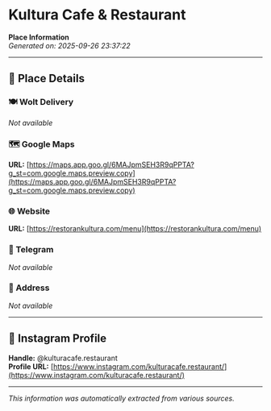 # Kultura Cafe & Restaurant

**Place Information**  
*Generated on: 2025-09-26 23:37:22*

---

## 📍 Place Details

### 🍽️ Wolt Delivery
*Not available*

### 🗺️ Google Maps
**URL:** [https://maps.app.goo.gl/6MAJpmSEH3R9qPPTA?g_st=com.google.maps.preview.copy](https://maps.app.goo.gl/6MAJpmSEH3R9qPPTA?g_st=com.google.maps.preview.copy)

### 🌐 Website
**URL:** [https://restorankultura.com/menu](https://restorankultura.com/menu)

### 📱 Telegram
*Not available*

### 📍 Address
*Not available*

---

## 🔗 Instagram Profile

**Handle:** @kulturacafe.restaurant  
**Profile URL:** [https://www.instagram.com/kulturacafe.restaurant/](https://www.instagram.com/kulturacafe.restaurant/)

---

*This information was automatically extracted from various sources.*
